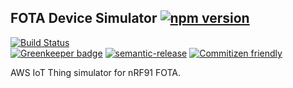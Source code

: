 ## FOTA Device Simulator [![npm version](https://img.shields.io/npm/v/@nrfcloud/fota-device-simulator.svg)](https://www.npmjs.com/package/@nrfcloud/fota-device-simulator)

[![Build Status](https://codebuild.us-east-1.amazonaws.com/badges?uuid=eyJlbmNyeXB0ZWREYXRhIjoiaUdxVzMyUXFBdE9RWEdUaUk0cW5SSTA0QzFZbEFBblpscVp5d2w1Sjd0T0p1L1BaWUN4OEo1Z2F0c2JOOThvMDB0ZWdpdkE5ejBPRDB1cXFVYUpMR3lJPSIsIml2UGFyYW1ldGVyU3BlYyI6Ik9xNFJJbzBGZzVwRGZNSjciLCJtYXRlcmlhbFNldFNlcmlhbCI6MX0%3D&branch=saga)](https://console.aws.amazon.com/codesuite/codebuild/projects/fota-device-simulator/history?region=us-east-1)  
[![Greenkeeper badge](https://badges.greenkeeper.io/nRFCloud/fota-device-simulator.svg)](https://greenkeeper.io/)
[![semantic-release](https://img.shields.io/badge/%20%20%F0%9F%93%A6%F0%9F%9A%80-semantic--release-e10079.svg)](https://github.com/semantic-release/semantic-release)
[![Commitizen friendly](https://img.shields.io/badge/commitizen-friendly-brightgreen.svg)](http://commitizen.github.io/cz-cli/)

AWS IoT Thing simulator for nRF91 FOTA.
